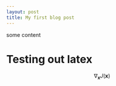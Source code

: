 ```yaml
---
layout: post
title: My first blog post 
---
```

some content

# Testing out latex

$$ \nabla_\boldsymbol{x} J(\boldsymbol{x}) $$


<script type="text/javascript" async
     src="https://cdn.jsdelivr.net/npm/mathjax@3/es5/tex-mml-chtml.js">
</script>